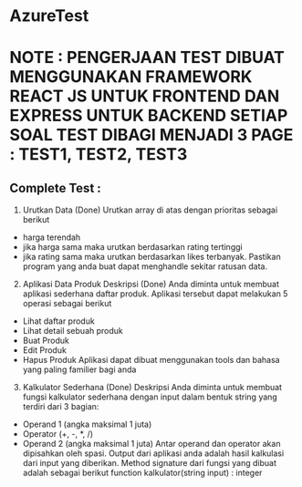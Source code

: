 # AzureTest

# NOTE : PENGERJAAN TEST DIBUAT MENGGUNAKAN FRAMEWORK REACT JS UNTUK FRONTEND DAN EXPRESS UNTUK BACKEND SETIAP SOAL TEST DIBAGI MENJADI 3 PAGE : TEST1, TEST2, TEST3

## Complete Test : 
1. Urutkan Data (Done)
Urutkan array di atas dengan prioritas sebagai berikut 
- harga terendah
- jika harga sama maka urutkan berdasarkan rating tertinggi
- jika rating sama maka urutkan berdasarkan likes terbanyak. 
Pastikan program yang anda buat dapat menghandle sekitar ratusan data. 
2. Aplikasi Data Produk Deskripsi (Done)
Anda diminta untuk membuat aplikasi sederhana daftar produk. Aplikasi tersebut dapat melakukan 5 operasi sebagai berikut
- Lihat daftar produk
- Lihat detail sebuah produk
- Buat Produk
- Edit Produk
- Hapus Produk
Aplikasi dapat dibuat menggunakan tools dan bahasa yang paling familier bagi anda
3. Kalkulator Sederhana (Done)
Deskripsi
Anda diminta untuk membuat fungsi kalkulator sederhana dengan input dalam bentuk string yang terdiri dari 3 bagian:
- Operand 1 (angka maksimal 1 juta)
- Operator (+, -, *, /)
- Operand 2 (angka maksimal 1 juta)
Antar operand dan operator akan dipisahkan oleh spasi. Output dari aplikasi anda adalah hasil kalkulasi dari input yang diberikan.
Method signature dari fungsi yang dibuat adalah sebagai berikut
function kalkulator(string input) : integer


